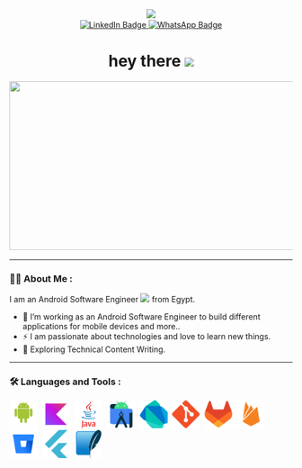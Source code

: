 <div id="header" align="center">
  <img src="https://media.giphy.com/media/M9gbBd9nbDrOTu1Mqx/giphy.gif" width="100"/>
</div>
<div id="badges" align="center">
  <a href="https://www.linkedin.com/in/mostafamohammed05">
    <img src="https://img.shields.io/badge/LinkedIn-blue?style=for-the-badge&logo=linkedin&logoColor=white" alt="LinkedIn Badge"/>
  </a>
  <a href="https://wa.me/+201002923561">
    <img src="https://img.shields.io/badge/WhatsApp-green?style=for-the-badge&logo=whatsapp&logoColor=white" alt="WhatsApp Badge"/>
    </a>
</div>
  <h1 align="center">
  hey there
  <img src="https://media.giphy.com/media/hvRJCLFzcasrR4ia7z/giphy.gif" width="30px"/>
</h1>
<div align="center">
  <img src="https://raw.githubusercontent.com/SP-XD/SP-XD/main/images/dev-working_rounded.gif" width="600" height="300"/>
</div>

---

### :man_technologist: About Me :
I am an Android Software Engineer <img src="https://media.giphy.com/media/WUlplcMpOCEmTGBtBW/giphy.gif" width="50"> from Egypt.
- :telescope: I’m working as an Android Software Engineer to build different applications for mobile devices and more..
- :zap: I am passionate about technologies and love to learn new things.
- :seedling: Exploring Technical Content Writing.

---

### :hammer_and_wrench: Languages and Tools :
<div>
  <img src="https://github.com/devicons/devicon/blob/master/icons/android/android-original-wordmark.svg" title="Android" alt="Android" width="50" height="50"/>&nbsp;
  <img src="https://github.com/devicons/devicon/blob/master/icons/kotlin/kotlin-original.svg" title="Kotlin" alt="Kotlin" width="50" height="50"/>&nbsp;
  <img src="https://github.com/devicons/devicon/blob/master/icons/java/java-original-wordmark.svg" title="Java" alt="Java" width="50" height="50"/>&nbsp;
  <img src="https://github.com/devicons/devicon/blob/master/icons/androidstudio/androidstudio-original.svg" title="Android studio" alt="Adnroid studio" width="50" height="50"/>&nbsp;
  <img src="https://github.com/devicons/devicon/blob/master/icons/dart/dart-original.svg" title="dart" alt="dart" width="50" height="50"/>&nbsp;
  <img src="https://github.com/devicons/devicon/blob/master/icons/git/git-original.svg" title="Git" alt="Git" width="50" height="50"/>&nbsp;
  <img src="https://github.com/devicons/devicon/blob/master/icons/gitlab/gitlab-original.svg" title="Gitlab" alt="Gitlab" width="50" height="50"/>&nbsp;
  <img src="https://github.com/devicons/devicon/blob/master/icons/firebase/firebase-plain.svg" title="firebase" alt="firebase" width="50" height="50"/>&nbsp;
  <img src="https://github.com/devicons/devicon/blob/master/icons/bitbucket/bitbucket-original.svg" title="bitbucket" alt="bitbucket" width="50" height="50"/>&nbsp;
  <img src="https://github.com/devicons/devicon/blob/master/icons/flutter/flutter-plain.svg" title="flutter" alt="flutter" width="50" height="50"/>&nbsp;
  <img src="https://github.com/devicons/devicon/blob/master/icons/sqlite/sqlite-original.svg" title="sqlite" alt="sqlite" width="50" height="50"/>&nbsp;
</div>


